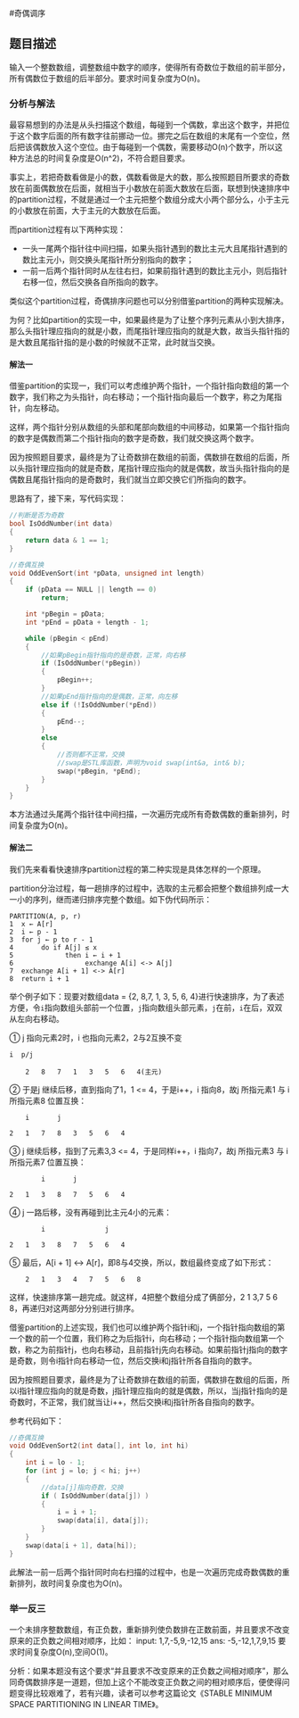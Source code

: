 #奇偶调序

## 题目描述
输入一个整数数组，调整数组中数字的顺序，使得所有奇数位于数组的前半部分，所有偶数位于数组的后半部分。要求时间复杂度为O(n)。

### 分析与解法

最容易想到的办法是从头扫描这个数组，每碰到一个偶数，拿出这个数字，并把位于这个数字后面的所有数字往前挪动一位。挪完之后在数组的末尾有一个空位，然后把该偶数放入这个空位。由于每碰到一个偶数，需要移动O(n)个数字，所以这种方法总的时间复杂度是O(n^2)，不符合题目要求。

事实上，若把奇数看做是小的数，偶数看做是大的数，那么按照题目所要求的奇数放在前面偶数放在后面，就相当于小数放在前面大数放在后面，联想到快速排序中的partition过程，不就是通过一个主元把整个数组分成大小两个部分么，小于主元的小数放在前面，大于主元的大数放在后面。

而partition过程有以下两种实现：
 - 一头一尾两个指针往中间扫描，如果头指针遇到的数比主元大且尾指针遇到的数比主元小，则交换头尾指针所分别指向的数字；
 - 一前一后两个指针同时从左往右扫，如果前指针遇到的数比主元小，则后指针右移一位，然后交换各自所指向的数字。

类似这个partition过程，奇偶排序问题也可以分别借鉴partition的两种实现解决。 

为何？比如partition的实现一中，如果最终是为了让整个序列元素从小到大排序，那么头指针理应指向的就是小数，而尾指针理应指向的就是大数，故当头指针指的是大数且尾指针指的是小数的时候就不正常，此时就当交换。

#### 解法一

借鉴partition的实现一，我们可以考虑维护两个指针，一个指针指向数组的第一个数字，我们称之为头指针，向右移动；一个指针指向最后一个数字，称之为尾指针，向左移动。

这样，两个指针分别从数组的头部和尾部向数组的中间移动，如果第一个指针指向的数字是偶数而第二个指针指向的数字是奇数，我们就交换这两个数字。

因为按照题目要求，最终是为了让奇数排在数组的前面，偶数排在数组的后面，所以头指针理应指向的就是奇数，尾指针理应指向的就是偶数，故当头指针指向的是偶数且尾指针指向的是奇数时，我们就当立即交换它们所指向的数字。

思路有了，接下来，写代码实现：
```cpp
//判断是否为奇数
bool IsOddNumber(int data)
{
	return data & 1 == 1;
}

//奇偶互换
void OddEvenSort(int *pData, unsigned int length)
{
	if (pData == NULL || length == 0)
		return;

	int *pBegin = pData;
	int *pEnd = pData + length - 1;

	while (pBegin < pEnd)
	{
		//如果pBegin指针指向的是奇数，正常，向右移
		if (IsOddNumber(*pBegin))  
		{
			pBegin++;
		}
		//如果pEnd指针指向的是偶数，正常，向左移
		else if (!IsOddNumber(*pEnd))
		{
			pEnd--;
		}
		else
		{
			//否则都不正常，交换
			//swap是STL库函数，声明为void swap(int&a, int& b);
			swap(*pBegin, *pEnd);
		}
	}
}
```
本方法通过头尾两个指针往中间扫描，一次遍历完成所有奇数偶数的重新排列，时间复杂度为O(n)。

#### 解法二

我们先来看看快速排序partition过程的第二种实现是具体怎样的一个原理。

partition分治过程，每一趟排序的过程中，选取的主元都会把整个数组排列成一大一小的序列，继而递归排序完整个数组。如下伪代码所示：

	PARTITION(A, p, r)
	1  x ← A[r]
	2  i ← p - 1
	3  for j ← p to r - 1
	4       do if A[j] ≤ x
	5             then i ← i + 1
	6                  exchange A[i] <-> A[j]
	7  exchange A[i + 1] <-> A[r]
	8  return i + 1

举个例子如下：现要对数组data = {2, 8,7, 1, 3, 5, 6, 4}进行快速排序，为了表述方便，令`i`指向数组头部前一个位置，`j`指向数组头部元素，`j`在前，`i`在后，双双从左向右移动。

① j 指向元素2时，i 也指向元素2，2与2互换不变

	i  p/j

  	    2   8   7   1   3   5   6   4(主元)

② 于是j 继续后移，直到指向了1，1 <= 4，于是i++，i 指向8，故j 所指元素1 与 i 所指元素8 位置互换：

     	i       j

  	2   1   7   8   3   5   6   4

③ j 继续后移，指到了元素3,3 <= 4，于是同样i++，i 指向7，故j 所指元素3 与 i 所指元素7 位置互换：

    	    i       j

  	2   1   3   8   7   5   6   4

④ j 一路后移，没有再碰到比主元4小的元素：

	  	    i               j

  	2   1   3   8   7   5   6   4

⑤ 最后，A[i + 1] <-> A[r]，即8与4交换，所以，数组最终变成了如下形式：

        2   1   3   4   7   5   6   8

这样，快速排序第一趟完成。就这样，4把整个数组分成了俩部分，2 1 3,7 5 6 8，再递归对这两部分分别进行排序。

借鉴partition的上述实现，我们也可以维护两个指针i和j，一个指针指向数组的第一个数的前一个位置，我们称之为后指针i，向右移动；一个指针指向数组第一个数，称之为前指针j，也向右移动，且前指针j先向右移动。如果前指针j指向的数字是奇数，则令i指针向右移动一位，然后交换i和j指针所各自指向的数字。

因为按照题目要求，最终是为了让奇数排在数组的前面，偶数排在数组的后面，所以i指针理应指向的就是奇数，j指针理应指向的就是偶数，所以，当j指针指向的是奇数时，不正常，我们就当让i++，然后交换i和j指针所各自指向的数字。

参考代码如下：

```c
//奇偶互换
void OddEvenSort2(int data[], int lo, int hi)
{
	int i = lo - 1;
	for (int j = lo; j < hi; j++)
	{
		//data[j]指向奇数，交换
		if ( IsOddNumber(data[j]) )
		{
			i = i + 1;
			swap(data[i], data[j]);
		}
	}
	swap(data[i + 1], data[hi]);
}
```

此解法一前一后两个指针同时向右扫描的过程中，也是一次遍历完成奇数偶数的重新排列，故时间复杂度也为O(n)。

### 举一反三

一个未排序整数数组，有正负数，重新排列使负数排在正数前面，并且要求不改变原来的正负数之间相对顺序，比如： input: 1,7,-5,9,-12,15 ans: -5,-12,1,7,9,15 要求时间复杂度O(n),空间O(1)。

分析：如果本题没有这个要求“并且要求不改变原来的正负数之间相对顺序”，那么同奇偶数排序是一道题，但加上这个不能改变正负数之间的相对顺序后，便使得问题变得比较艰难了，若有兴趣，读者可以参考这篇论文《STABLE MINIMUM SPACE PARTITIONING IN LINEAR TIME》。
